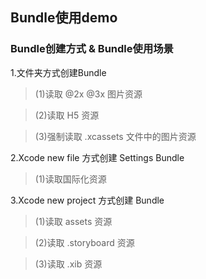 Bundle使用demo
--------------------------------------
### Bundle创建方式 & Bundle使用场景

1.文件夹方式创建Bundle
>(1)读取 @2x @3x 图片资源

>(2)读取 H5 资源

>(3)强制读取 .xcassets 文件中的图片资源

2.Xcode new file 方式创建 Settings Bundle

>(1)读取国际化资源

3.Xcode new project 方式创建 Bundle

>(1)读取 assets 资源

>(2)读取 .storyboard 资源

>(3)读取 .xib 资源


